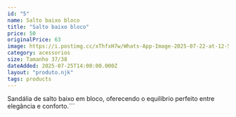 ```yaml
---
id: "5"
name: Salto baixo bloco
title: "Salto baixo bloco"
price: 50
originalPrice: 63
image: https://i.postimg.cc/xThfxH7w/Whats-App-Image-2025-07-22-at-12-58-07.jpg
category: acessorios
size: Tamanho 37/38
dateAdded: 2025-07-25T14:00:00.000Z
layout: "produto.njk"
tags: products
---
```


Sandália de salto baixo em bloco, oferecendo o equilíbrio perfeito entre elegância e conforto.```